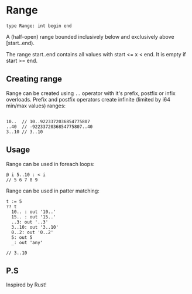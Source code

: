 # Range

```zh
type Range: int begin end
```

A (half-open) range bounded inclusively below and exclusively above [start..end).

The range start..end contains all values with start <= x < end. It is empty if start >= end.

## Creating range

Range can be created using `..` operator with it's prefix, postfix or infix overloads. Prefix and postfix operators create infinite (limited by i64 min/max values) ranges:

```zh

10..  // 10..9223372036854775807
..40  // -9223372036854775807..40
3..10 // 3..10

```

## Usage

Range can be used in foreach loops:

```zh
@ i 5..10 : < i
// 5 6 7 8 9
```

Range can be used in patter matching:

```zh
t := 5
?? t
  10.. : out '10..'
  15.. : out '15..'
  ..3: out '..3'
  3..10: out '3..10'
  0..2: out '0..2'
  5: out 5
  _: out 'any'

// 3..10
```

## P.S

Inspired by Rust!
